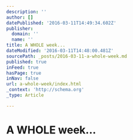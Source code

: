 ```yaml
---
description: ''
author: []
datePublished: '2016-03-11T14:49:34.602Z'
publisher:
  domain: ''
  name: ''
title: A WHOLE week...
dateModified: '2016-03-11T14:48:00.481Z'
sourcePath: _posts/2016-03-11-a-whole-week.md
published: true
inFeed: true
hasPage: true
inNav: false
url: a-whole-week/index.html
_context: 'http://schema.org'
_type: Article

---
```

# A WHOLE week...